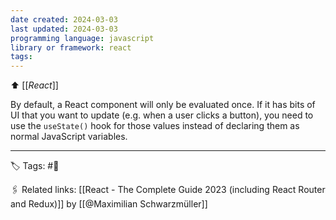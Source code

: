 ```yaml
---
date created: 2024-03-03
last updated: 2024-03-03
programming language: javascript
library or framework: react
tags:
---
```

⬆ [[_React_]]

By default, a React component will only be evaluated once. If it has bits of UI that you want to update (e.g. when a user clicks a button), you need to use the `useState()` hook for those values instead of declaring them as normal JavaScript variables.



---
🏷 Tags: #🌱

🖇 Related links:
[[React - The Complete Guide 2023 (including React Router and Redux)]]
by [[@Maximilian Schwarzmüller]]